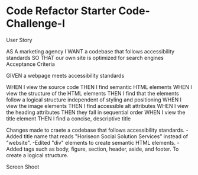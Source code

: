 # Code Refactor Starter Code- Challenge-I

User Story

AS A marketing agency
I WANT a codebase that follows accessibility standards
SO THAT our own site is optimized for search engines
Acceptance Criteria

GIVEN a webpage meets accessibility standards

WHEN I view the source code
THEN I find semantic HTML elements
WHEN I view the structure of the HTML elements
THEN I find that the elements follow a logical structure independent of styling and positioning
WHEN I view the image elements
THEN I find accessible alt attributes
WHEN I view the heading attributes
THEN they fall in sequential order
WHEN I view the title element
THEN I find a concise, descriptive title

Changes made to craete a codebase that follows accessibility standards.
-Added title name that reads "Horiseon Social Solution Services" instead of "website".
-Edited "div" elements to create semantic HTML elements.
-Added tags such as body, figure, section, header, aside, and footer. To create a logical structure.  

Screen Shoot 
